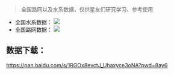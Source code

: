 > 全国路网以及水系数据，仅供星友们研究学习、参考使用

- 全国水系数据：
![](https://gitee.com/gishome/gis-learning-circle/raw/main/%E6%95%88%E6%9E%9C%E5%9B%BE/%E5%85%A8%E5%9B%BD%E6%B0%B4%E7%B3%BB.png) 
- 全国路网数据：
![](https://gitee.com/gishome/gis-learning-circle/raw/main/%E6%95%88%E6%9E%9C%E5%9B%BE/%E5%85%A8%E5%9B%BD%E8%B7%AF%E7%BD%91.png) 
 
## 数据下载：
https://pan.baidu.com/s/1RGOx8evctJ_Uhaxyce3oNA?pwd=8ay6